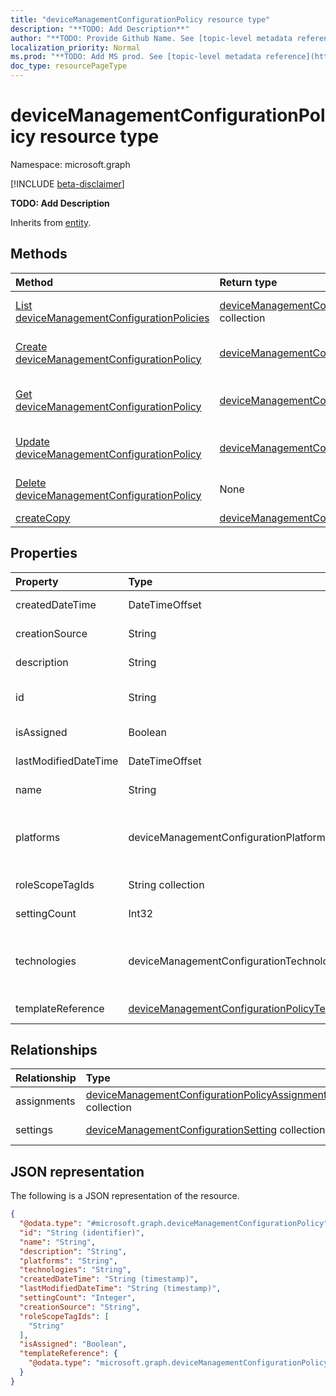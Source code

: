 ```yaml
---
title: "deviceManagementConfigurationPolicy resource type"
description: "**TODO: Add Description**"
author: "**TODO: Provide Github Name. See [topic-level metadata reference](https://msgo.azurewebsites.net/add/document/guidelines/metadata.html#topic-level-metadata)**"
localization_priority: Normal
ms.prod: "**TODO: Add MS prod. See [topic-level metadata reference](https://msgo.azurewebsites.net/add/document/guidelines/metadata.html#topic-level-metadata)**"
doc_type: resourcePageType
---
```


# deviceManagementConfigurationPolicy resource type

Namespace: microsoft.graph

[!INCLUDE [beta-disclaimer](../../includes/beta-disclaimer.md)]

**TODO: Add Description**


Inherits from [entity](../resources/entity.md).

## Methods
|Method|Return type|Description|
|:---|:---|:---|
|[List deviceManagementConfigurationPolicies](../api/intune-devicemanagementconfigurationpolicy-list.md)|[deviceManagementConfigurationPolicy](../resources/intune-devicemanagementconfigurationpolicy.md) collection|Get a list of the [deviceManagementConfigurationPolicy](../resources/devicemanagementconfigurationpolicy.md) objects and their properties.|
|[Create deviceManagementConfigurationPolicy](../api/intune-devicemanagementconfigurationpolicy-create.md)|[deviceManagementConfigurationPolicy](../resources/intune-devicemanagementconfigurationpolicy.md)|Create a new [deviceManagementConfigurationPolicy](../resources/intune-devicemanagementconfigurationpolicy.md) object.|
|[Get deviceManagementConfigurationPolicy](../api/intune-devicemanagementconfigurationpolicy-get.md)|[deviceManagementConfigurationPolicy](../resources/intune-devicemanagementconfigurationpolicy.md)|Read the properties and relationships of a [deviceManagementConfigurationPolicy](../resources/intune-devicemanagementconfigurationpolicy.md) object.|
|[Update deviceManagementConfigurationPolicy](../api/intune-devicemanagementconfigurationpolicy-update.md)|[deviceManagementConfigurationPolicy](../resources/intune-devicemanagementconfigurationpolicy.md)|Update the properties of a [deviceManagementConfigurationPolicy](../resources/intune-devicemanagementconfigurationpolicy.md) object.|
|[Delete deviceManagementConfigurationPolicy](../api/intune-devicemanagementconfigurationpolicy-delete.md)|None|Deletes a [deviceManagementConfigurationPolicy](../resources/intune-devicemanagementconfigurationpolicy.md) object.|
|[createCopy](../api/intune-devicemanagementconfigurationpolicy-createcopy.md)|[deviceManagementConfigurationPolicy](../resources/intune-devicemanagementconfigurationpolicy.md)|**TODO: Add Description**|

## Properties
|Property|Type|Description|
|:---|:---|:---|
|createdDateTime|DateTimeOffset|**TODO: Add Description**|
|creationSource|String|**TODO: Add Description**|
|description|String|**TODO: Add Description**|
|id|String|**TODO: Add Description** Inherited from [entity](../resources/entity.md)|
|isAssigned|Boolean|**TODO: Add Description**|
|lastModifiedDateTime|DateTimeOffset|**TODO: Add Description**|
|name|String|**TODO: Add Description**|
|platforms|deviceManagementConfigurationPlatforms|**TODO: Add Description**. Possible values are: `none`, `macOS`, `windows10X`, `windows10`.|
|roleScopeTagIds|String collection|**TODO: Add Description**|
|settingCount|Int32|**TODO: Add Description**|
|technologies|deviceManagementConfigurationTechnologies|**TODO: Add Description**. Possible values are: `none`, `mdm`, `windows10XManagement`, `configManager`.|
|templateReference|[deviceManagementConfigurationPolicyTemplateReference](../resources/intune-devicemanagementconfigurationpolicytemplatereference.md)|**TODO: Add Description**|

## Relationships
|Relationship|Type|Description|
|:---|:---|:---|
|assignments|[deviceManagementConfigurationPolicyAssignment](../resources/intune-devicemanagementconfigurationpolicyassignment.md) collection|**TODO: Add Description**|
|settings|[deviceManagementConfigurationSetting](../resources/intune-devicemanagementconfigurationsetting.md) collection|**TODO: Add Description**|

## JSON representation
The following is a JSON representation of the resource.
<!-- {
  "blockType": "resource",
  "keyProperty": "id",
  "@odata.type": "microsoft.graph.deviceManagementConfigurationPolicy",
  "baseType": "microsoft.graph.entity",
  "openType": false
}
-->
``` json
{
  "@odata.type": "#microsoft.graph.deviceManagementConfigurationPolicy",
  "id": "String (identifier)",
  "name": "String",
  "description": "String",
  "platforms": "String",
  "technologies": "String",
  "createdDateTime": "String (timestamp)",
  "lastModifiedDateTime": "String (timestamp)",
  "settingCount": "Integer",
  "creationSource": "String",
  "roleScopeTagIds": [
    "String"
  ],
  "isAssigned": "Boolean",
  "templateReference": {
    "@odata.type": "microsoft.graph.deviceManagementConfigurationPolicyTemplateReference"
  }
}
```

